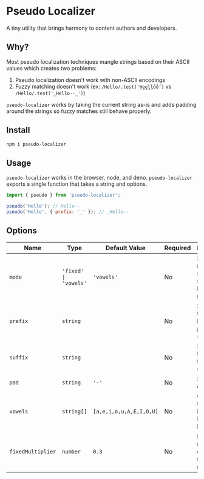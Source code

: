 # Pseudo Localizer

A tiny utility that brings harmony to content authors and developers.

## Why?

Most pseudo localization techniques mangle strings based on their ASCII values which creates two problems:

1. Pseudo localization doesn't work with non-ASCII encodings
2. Fuzzy matching doesn't work (ex: `/Hello/.test('Ḥḛḛḽḽṓṓ')` vs `/Hello/.test('_Hello--_')`)

`pseudo-localizer` works by taking the current string as-is and adds padding around the strings so fuzzy matches still behave properly.

## Install

```sh
npm i pseudo-localizer
```

## Usage

`pseudo-localizer` works in the browser, node, and deno. `pseudo-localizer` exports a single function that takes a string and options.

```js
import { pseudo } from 'pseudo-localizer';

pseudo('Hello'); // Hello--
pseudo('Hello', { prefix: '_' }); // _Hello--
```

## Options

| Name              | Type                  | Default Value           | Required | Description                                                |
| ----------------- | --------------------- | ----------------------- | -------- | ---------------------------------------------------------- |
| `mode`            | `'fixed' \| 'vowels'` | `'vowels'`              | No       | Set fixed to manually specify the string length multiplier |
| `prefix`          | `string`              |                         | No       | Set a prefix to use before the pseudo string               |
| `suffix`          | `string`              |                         | No       | Set a suffix to use after the pseudo string                |
| `pad`             | `string`              | `'-'`                   | No       | Set the pad character                                      |
| `vowels`          | `string[]`            | `[a,e,i,o,u,A,E,I,O,U]` | No       | Override the vowels list for non-English locales           |
| `fixedMultiplier` | `number`              | `0.3`                   | No       | In `fixed` mode, override the fixed multiplier.            |
